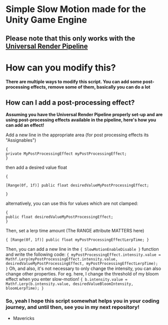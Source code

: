 # Simple Slow Motion made for the Unity Game Engine

## Please note that this only works with the [Universal Render Pipeline](https://docs.unity3d.com/Packages/com.unity.render-pipelines.universal@11.0/manual/)

# How can you modify this?
**There are multiple ways to modify this script. You can add some post-processing effects, remove some of them, basically you can do a lot**

## How can I add a post-processing effect?
**Assuming you have the Universal Render Pipeline properly set-up and are using post-processing effects available in the pipeline, here's how you can add an effect!**


  Add a new line in the appropriate area (for post processing effects its "Assignables")
   
   ``` 
   {
   private MyPostProcessingEffect myPostProcessingEffect;
   }
   ```
   
   then add a desired value float
   ```
   {
   
   [Range(0f, 1f)] public float desiredValueMyPostProcessingEffect;
   
   }
   ```
   
   
   alternatively, you can use this for values which are not clamped: 
   
   ```
   {
   public float desiredValueMyPostProcessingEffect;
   }
   ```
   
   Then, set a lerp time amount (The RANGE attribute MATTERS here)
   

   
   ``` { [Range(0f, 1f)] public float myPostProcessingEffectLerpTime; } ```

   
   Then, you can add a new line in the ``` { SlowMotionEnableDisable } ``` function and write the following code:
   ```{ myPostProcessingEffect.intensity.value = Mathf.Lerp(myPostProcessingEffect.intensity.value, desiredValueMyPostProcessingEffect, myPostProcessingEffectLerpTime);  }```
   Oh, and also, it's not necessary to only change the intensity, you can also change other properties. For eg. here, I change the threshold of my bloom effect when you enter slow-motion!
   ``` { b.intensity.value = Mathf.Lerp(b.intensity.value, desiredValueBloomIntensity, bloomLerpTime); } ```
   
   ### So, yeah I hope this script somewhat helps you in your coding journey, and until then, see you in my next repository!
   - Mavericks
    

